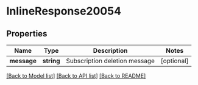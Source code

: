 # InlineResponse20054

## Properties
Name | Type | Description | Notes
------------ | ------------- | ------------- | -------------
**message** | **string** | Subscription deletion message | [optional] 

[[Back to Model list]](../../README.md#documentation-for-models) [[Back to API list]](../../README.md#documentation-for-api-endpoints) [[Back to README]](../../README.md)

